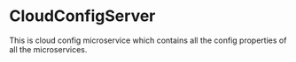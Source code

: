 # CloudConfigServer

This is cloud config microservice which contains all the config properties of all the microservices.
